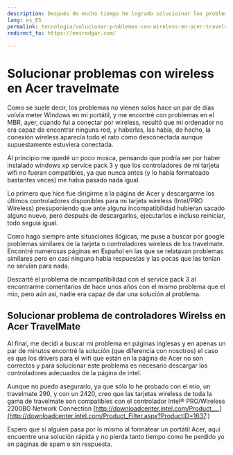 ```yaml
---
description: Después de mucho tiempo he logrado solucioinar los problemas del WiFi en mi Acer TravelMate.
lang: es_ES
permalink: tecnologia/solucionar-problemas-con-wireless-en-acer-travelmate
redirect_to: https://emirodgar.com/
  
---
```


# Solucionar problemas con wireless en Acer travelmate

Como se suele decir, los problemas no vienen solos hace un par de días volvía meter Windows en mi portátil, y me encontré con problemas en el MBR, ayer, cuando fui a conectar por wireless, resultó que mi ordenador no era capaz de encontrar ninguna red, y haberlas, las había, de hecho, la conexión wireless aparecía todo el rato como desconectada aunque supuestamente estuviera conectada.  
  
Al principio me quedé un poco mosca, pensando que podría ser por haber instalado windows xp service pack 3 y que los controladores de mi tarjeta wifi no fueran compatibles, ya que nunca antes (y lo había formateado bastantes veces) me había pasado nada igual.  
  
Lo primero que hice fue dirigirme a la página de Acer y descargarme los últimos controladores disponibles para mi tarjeta wireless (Intel/PRO Wireless) presuponiendo que ante alguna incompatibilidad hubieran sacado alguno nuevo, pero después de descargarlos, ejecutarlos e incluso reiniciar, todo seguía igual.  
  
Como hago siempre ante situaciones ilógicas, me puse a buscar por google problemas similares de la tarjeta o controladores wireless de los travelmate. Encontré numerosas páginas en Español en las que se relatavan problemas similares pero en casi ninguna había respuestas y las pocas que las tenían no servían para nada.  
  
Descarté el problema de incompatibilidad con el service pack 3 al encontrarme comentarios de hace unos años con el mismo problema que el mio, pero aún así, nadie era capaz de dar una solución al problema.  
  
## Solucionar problema de controladores Wirelss en Acer TravelMate  
  
Al final, me decidí a buscar mi problema en páginas inglesas y en apenas un par de minutos encontré la solución (que diferencia con nosotros) el caso es que los drivers para el wifi que están en la página de Acer no son correctos y para solucionar este problema es necesario descargar los controladores adecuados de la página de intel.  
  
Aunque no puedo asegurarlo, ya que sólo lo he probado con el mio, un travelmate 290, y con un 2420, creo que las tarjetas wireless de toda la gama de travelmate son compatibles con el controlador Intel® PRO/Wireless 2200BG Network Connection [http://downloadcenter.intel.com/Product_...](http://downloadcenter.intel.com/Product_Filter.aspx?ProductID=1637.)  
  
Espero que si alguien pasa por lo mismo al formatear un portátil Acer, aqui encuentre una solución rápida y no pierda tanto tiempo como he perdido yo en páginas de spam o sin respuesta.
<!--stackedit_data:
eyJoaXN0b3J5IjpbLTE1NzE3NTgyOThdfQ==
-->
